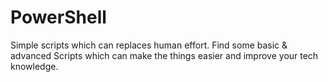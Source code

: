 # PowerShell
Simple scripts which can replaces human effort.
Find some basic & advanced Scripts which can make the things easier and improve your tech knowledge.
